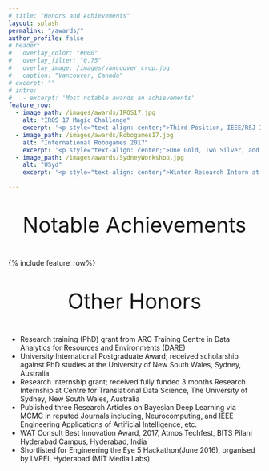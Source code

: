 ```yaml
---
# title: "Honors and Achievements"
layout: splash
permalink: "/awards/"
author_profile: false
# header:
#   overlay_color: "#000"
#   overlay_filter: "0.75"
#   overlay_image: /images/vancouver_crop.jpg
#   caption: "Vancouver, Canada"
# excerpt: ""
# intro: 
#   - excerpt: 'Most notable awards an achievements'
feature_row:
  - image_path: /images/awards/IROS17.jpg
    alt: "IROS 17 Magic Challenge"
    excerpt: '<p style="text-align: center;">Third Position, IEEE/RSJ IROS Humanoid Application Challenge 2017: Robot Magic, <br>Vancouver, Canada, <br>September 2017 </p>'
  - image_path: /images/awards/Robogames17.jpg
    alt: "International Robogames 2017"
    excerpt: '<p style="text-align: center;">One Gold, Two Silver, and One Bronze medal in the Humanoid League, International Robogames, <br>San Francisco, USA, <br>April 2017</p>'
  - image_path: /images/awards/SydneyWorkshop.jpg
    alt: "USyd"
    excerpt: '<p style="text-align: center;">Winter Research Intern at Centre of Transalational Data Science, <br>University of Sydney, <br>May 2018 </p>'

---
```

<p style="text-align: center; font-size:42px;"> Notable Achievements </p>

{% include feature_row%}

<p style="text-align: center; font-size:42px;"> Other Honors </p>

 - Research training (PhD) grant from ARC Training Centre in Data Analytics for Resources and Environments (DARE)
 - University International Postgraduate Award; received scholarship against PhD studies at the University of New South Wales, Sydney, Australia
 - Research Internship grant; received fully funded 3 months Research Internship at Centre for Translational Data Science, The University of Sydney, New South Wales, Australia
 - Published three Research Articles on Bayesian Deep Learning via MCMC in reputed Journals including, Neurocomputing, and IEEE Engineering Applications of Artificial Intelligence, etc.
 - WAT Consult Best Innovation Award, 2017, Atmos Techfest, BITS Pilani Hyderabad Campus, Hyderabad, India
 - Shortlisted for Engineering the Eye 5 Hackathon(June 2016), organised by LVPEI, Hyderabad (MIT Media Labs)